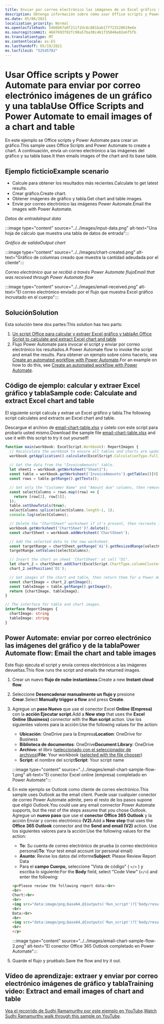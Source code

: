 ```yaml
---
title: Enviar por correo electrónico las imágenes de un Excel gráfico y tabla
description: Obtenga información sobre cómo usar Office scripts y Power Automate para extraer y enviar por correo electrónico las imágenes de un Excel gráfico y tabla.
ms.date: 05/06/2021
localization_priority: Normal
ms.openlocfilehash: 54b6b67a0f211f2dc6c881bab17ff23220619e6e
ms.sourcegitcommit: 4687693f02fc90a57ba30c461f35046e02e6f5fb
ms.translationtype: MT
ms.contentlocale: es-ES
ms.lasthandoff: 05/19/2021
ms.locfileid: "52545782"
---
```

# <a name="use-office-scripts-and-power-automate-to-email-images-of-a-chart-and-table"></a><span data-ttu-id="f2e39-103">Usar Office scripts y Power Automate para enviar por correo electrónico imágenes de un gráfico y una tabla</span><span class="sxs-lookup"><span data-stu-id="f2e39-103">Use Office Scripts and Power Automate to email images of a chart and table</span></span>

<span data-ttu-id="f2e39-104">En este ejemplo se Office scripts y Power Automate para crear un gráfico.</span><span class="sxs-lookup"><span data-stu-id="f2e39-104">This sample uses Office Scripts and Power Automate to create a chart.</span></span> <span data-ttu-id="f2e39-105">A continuación, envía un correo electrónico a las imágenes del gráfico y su tabla base.</span><span class="sxs-lookup"><span data-stu-id="f2e39-105">It then emails images of the chart and its base table.</span></span>

## <a name="example-scenario"></a><span data-ttu-id="f2e39-106">Ejemplo ficticio</span><span class="sxs-lookup"><span data-stu-id="f2e39-106">Example scenario</span></span>

* <span data-ttu-id="f2e39-107">Calcule para obtener los resultados más recientes.</span><span class="sxs-lookup"><span data-stu-id="f2e39-107">Calculate to get latest results.</span></span>
* <span data-ttu-id="f2e39-108">Crear gráfico.</span><span class="sxs-lookup"><span data-stu-id="f2e39-108">Create chart.</span></span>
* <span data-ttu-id="f2e39-109">Obtener imágenes de gráfico y tabla.</span><span class="sxs-lookup"><span data-stu-id="f2e39-109">Get chart and table images.</span></span>
* <span data-ttu-id="f2e39-110">Envíe por correo electrónico las imágenes Power Automate.</span><span class="sxs-lookup"><span data-stu-id="f2e39-110">Email the images with Power Automate.</span></span>

<span data-ttu-id="f2e39-111">_Datos de entrada_</span><span class="sxs-lookup"><span data-stu-id="f2e39-111">_Input data_</span></span>

:::image type="content" source="../../images/input-data.png" alt-text="Una hoja de cálculo que muestra una tabla de datos de entrada":::

<span data-ttu-id="f2e39-113">_Gráfico de salida_</span><span class="sxs-lookup"><span data-stu-id="f2e39-113">_Output chart_</span></span>

:::image type="content" source="../../images/chart-created.png" alt-text="Gráfico de columnas creado que muestra la cantidad adeudada por el cliente":::

<span data-ttu-id="f2e39-115">_Correo electrónico que se recibió a través Power Automate flujo_</span><span class="sxs-lookup"><span data-stu-id="f2e39-115">_Email that was received through Power Automate flow_</span></span>

:::image type="content" source="../../images/email-received.png" alt-text="El correo electrónico enviado por el flujo que muestra Excel gráfico incrustado en el cuerpo":::

## <a name="solution"></a><span data-ttu-id="f2e39-117">Solución</span><span class="sxs-lookup"><span data-stu-id="f2e39-117">Solution</span></span>

<span data-ttu-id="f2e39-118">Esta solución tiene dos partes:</span><span class="sxs-lookup"><span data-stu-id="f2e39-118">This solution has two parts:</span></span>

1. [<span data-ttu-id="f2e39-119">Un script Office para calcular y extraer Excel gráfico y tabla</span><span class="sxs-lookup"><span data-stu-id="f2e39-119">An Office Script to calculate and extract Excel chart and table</span></span>](#sample-code-calculate-and-extract-excel-chart-and-table)
1. <span data-ttu-id="f2e39-120">Flujo Power Automate para invocar el script y enviar por correo electrónico los resultados.</span><span class="sxs-lookup"><span data-stu-id="f2e39-120">A Power Automate flow to invoke the script and email the results.</span></span> <span data-ttu-id="f2e39-121">Para obtener un ejemplo sobre cómo hacerlo, vea [Create an automated workflow with Power Automate](../../tutorials/excel-power-automate-returns.md#create-an-automated-workflow-with-power-automate).</span><span class="sxs-lookup"><span data-stu-id="f2e39-121">For an example on how to do this, see [Create an automated workflow with Power Automate](../../tutorials/excel-power-automate-returns.md#create-an-automated-workflow-with-power-automate).</span></span>

## <a name="sample-code-calculate-and-extract-excel-chart-and-table"></a><span data-ttu-id="f2e39-122">Código de ejemplo: calcular y extraer Excel gráfico y tabla</span><span class="sxs-lookup"><span data-stu-id="f2e39-122">Sample code: Calculate and extract Excel chart and table</span></span>

<span data-ttu-id="f2e39-123">El siguiente script calcula y extrae un Excel gráfico y tabla.</span><span class="sxs-lookup"><span data-stu-id="f2e39-123">The following script calculates and extracts an Excel chart and table.</span></span>

<span data-ttu-id="f2e39-124">Descargue el archivo de <a href="email-chart-table.xlsx">email-chart-table.xlsx</a> y ústelo con este script para probarlo usted mismo.</span><span class="sxs-lookup"><span data-stu-id="f2e39-124">Download the sample file <a href="email-chart-table.xlsx">email-chart-table.xlsx</a> and use it with this script to try it out yourself!</span></span>

```TypeScript
function main(workbook: ExcelScript.Workbook): ReportImages {
  // Recalculate the workbook to ensure all tables and charts are updated.
  workbook.getApplication().calculate(ExcelScript.CalculationType.full);
  
  // Get the data from the "InvoiceAmounts" table.
  let sheet1 = workbook.getWorksheet("Sheet1");
  const table = workbook.getWorksheet('InvoiceAmounts').getTables()[0];
  const rows = table.getRange().getTexts();

  // Get only the "Customer Name" and "Amount due" columns, then remove the "Total" row.
  const selectColumns = rows.map((row) => {
    return [row[2], row[5]];
  });
  table.setShowTotals(true);
  selectColumns.splice(selectColumns.length-1, 1);
  console.log(selectColumns);

  // Delete the "ChartSheet" worksheet if it's present, then recreate it.
  workbook.getWorksheet('ChartSheet')?.delete();
  const chartSheet = workbook.addWorksheet('ChartSheet');

  // Add the selected data to the new worksheet.
  const targetRange = chartSheet.getRange('A1').getResizedRange(selectColumns.length-1, selectColumns[0].length-1);
  targetRange.setValues(selectColumns);

  // Insert the chart on sheet 'ChartSheet' at cell "D1".
  let chart_2 = chartSheet.addChart(ExcelScript.ChartType.columnClustered, targetRange);
  chart_2.setPosition('D1');

  // Get images of the chart and table, then return them for a Power Automate flow.
  const chartImage = chart_2.getImage();
  const tableImage = table.getRange().getImage();
  return {chartImage, tableImage};
}

// The interface for table and chart images.
interface ReportImages {
  chartImage: string
  tableImage: string
}
```

## <a name="power-automate-flow-email-the-chart-and-table-images"></a><span data-ttu-id="f2e39-125">Power Automate: enviar por correo electrónico las imágenes del gráfico y de la tabla</span><span class="sxs-lookup"><span data-stu-id="f2e39-125">Power Automate flow: Email the chart and table images</span></span>

<span data-ttu-id="f2e39-126">Este flujo ejecuta el script y envía correos electrónicos a las imágenes devueltas.</span><span class="sxs-lookup"><span data-stu-id="f2e39-126">This flow runs the script and emails the returned images.</span></span>

1. <span data-ttu-id="f2e39-127">Crear un nuevo **flujo de nube instantánea**.</span><span class="sxs-lookup"><span data-stu-id="f2e39-127">Create a new **Instant cloud flow**.</span></span>
1. <span data-ttu-id="f2e39-128">Seleccione **Desencadenar manualmente un flujo y** presione **Crear**.</span><span class="sxs-lookup"><span data-stu-id="f2e39-128">Select **Manually trigger a flow** and press **Create**.</span></span>
1. <span data-ttu-id="f2e39-129">Agregue un **paso Nuevo** que use el conector Excel **Online (Empresa)** con la **acción Ejecutar script.**</span><span class="sxs-lookup"><span data-stu-id="f2e39-129">Add a **New step** that uses the **Excel Online (Business)** connector with the **Run script** action.</span></span> <span data-ttu-id="f2e39-130">Use los siguientes valores para la acción:</span><span class="sxs-lookup"><span data-stu-id="f2e39-130">Use the following values for the action:</span></span>
    * <span data-ttu-id="f2e39-131">**Ubicación**: OneDrive para la Empresa</span><span class="sxs-lookup"><span data-stu-id="f2e39-131">**Location**: OneDrive for Business</span></span>
    * <span data-ttu-id="f2e39-132">**Biblioteca de documentos**: OneDrive</span><span class="sxs-lookup"><span data-stu-id="f2e39-132">**Document Library**: OneDrive</span></span>
    * <span data-ttu-id="f2e39-133">**Archivo:** el libro ([seleccionado con el seleccionador de archivos](../../testing/power-automate-troubleshooting.md#select-workbooks-with-the-file-browser-control))</span><span class="sxs-lookup"><span data-stu-id="f2e39-133">**File**: Your workbook ([selected with the file chooser](../../testing/power-automate-troubleshooting.md#select-workbooks-with-the-file-browser-control))</span></span>
    * <span data-ttu-id="f2e39-134">**Script:** el nombre del script</span><span class="sxs-lookup"><span data-stu-id="f2e39-134">**Script**: Your script name</span></span>

    :::image type="content" source="../../images/email-chart-sample-flow-1.png" alt-text="El conector Excel online (empresa) completado en Power Automate":::
1. <span data-ttu-id="f2e39-136">En este ejemplo se Outlook como cliente de correo electrónico.</span><span class="sxs-lookup"><span data-stu-id="f2e39-136">This sample uses Outlook as the email client.</span></span> <span data-ttu-id="f2e39-137">Puede usar cualquier conector de correo Power Automate admite, pero el resto de los pasos supone que eligió Outlook.</span><span class="sxs-lookup"><span data-stu-id="f2e39-137">You could use any email connector Power Automate supports, but the rest of the steps assume that you chose Outlook.</span></span> <span data-ttu-id="f2e39-138">Agregue un **nuevo paso** que use el **conector Office 365 Outlook** y la acción Enviar y correo electrónico **(V2).**</span><span class="sxs-lookup"><span data-stu-id="f2e39-138">Add a **New step** that uses the **Office 365 Outlook** connector and the **Send and email (V2)** action.</span></span> <span data-ttu-id="f2e39-139">Use los siguientes valores para la acción:</span><span class="sxs-lookup"><span data-stu-id="f2e39-139">Use the following values for the action:</span></span>
    * <span data-ttu-id="f2e39-140">**To**: Su cuenta de correo electrónico de prueba (o correo electrónico personal)</span><span class="sxs-lookup"><span data-stu-id="f2e39-140">**To**: Your test email account (or personal email)</span></span>
    * <span data-ttu-id="f2e39-141">**Asunto**: Revise los datos del informe</span><span class="sxs-lookup"><span data-stu-id="f2e39-141">**Subject**: Please Review Report Data</span></span>
    * <span data-ttu-id="f2e39-142">Para el **campo Cuerpo,** seleccione "Vista de código" ( `</>` ) y escriba lo siguiente:</span><span class="sxs-lookup"><span data-stu-id="f2e39-142">For the **Body** field, select "Code View" (`</>`) and enter the following:</span></span>

    ```HTML
    <p>Please review the following report data:<br>
    <br>
    Chart:<br>
    <br>
    <img src="data:image/png;base64,@{outputs('Run_script')?['body/result/chartImage']}"/>
    <br>
    Data:<br>
    <br>
    <img src="data:image/png;base64,@{outputs('Run_script')?['body/result/tableImage']}"/>
    <br>
    </p>
    ```

    :::image type="content" source="../../images/email-chart-sample-flow-2.png" alt-text="El conector Office 365 Outlook completado en Power Automate":::
1. <span data-ttu-id="f2e39-144">Guarde el flujo y pruébalo.</span><span class="sxs-lookup"><span data-stu-id="f2e39-144">Save the flow and try it out.</span></span>

## <a name="training-video-extract-and-email-images-of-chart-and-table"></a><span data-ttu-id="f2e39-145">Vídeo de aprendizaje: extraer y enviar por correo electrónico imágenes de gráfico y tabla</span><span class="sxs-lookup"><span data-stu-id="f2e39-145">Training video: Extract and email images of chart and table</span></span>

<span data-ttu-id="f2e39-146">[Vea el recorrido de Sudhi Ramamurthy por este ejemplo en YouTube](https://youtu.be/152GJyqc-Kw).</span><span class="sxs-lookup"><span data-stu-id="f2e39-146">[Watch Sudhi Ramamurthy walk through this sample on YouTube](https://youtu.be/152GJyqc-Kw).</span></span>
